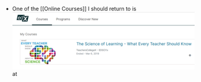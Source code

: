 - One of the [[Online Courses]] I should return to is ![image.png](../assets/image_1656537498611_0.png) at